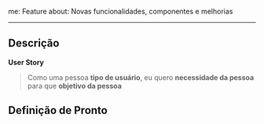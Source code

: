 me: Feature
about: Novas funcionalidades, componentes e melhorias

---

## Descrição

<!-- Descreva o que precisa ser desenvolvido, qual será o impacto disso e dê um contexto geral sobre o assunto -->

**User Story**

<!-- Adicione uma user story (se fizer sentido). Use o modelo abaixo como referência: -->

> Como uma pessoa **tipo de usuário**, eu quero **necessidade da pessoa** para que **objetivo da pessoa**

## Definição de Pronto

<!-- Descreva quando essa task pode ser considerada pronta e entregue. Ex: dois clientes usando a feature, uma request passou, 20 itens adicionados no banco de dados sem erro, etc -->

